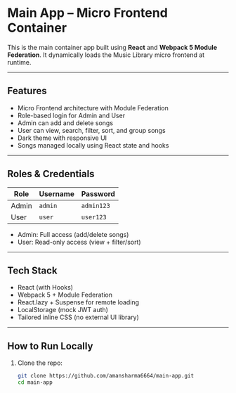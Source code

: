 # Main App – Micro Frontend Container

This is the main container app built using **React** and **Webpack 5 Module Federation**. It dynamically loads the Music Library micro frontend at runtime.

---

## Features

- Micro Frontend architecture with Module Federation
- Role-based login for Admin and User
- Admin can add and delete songs
- User can view, search, filter, sort, and group songs
- Dark theme with responsive UI
- Songs managed locally using React state and hooks

---

## Roles & Credentials

| Role   | Username | Password   |
|--------|----------|------------|
| Admin  | `admin`  | `admin123` |
| User   | `user`   | `user123`  |

- Admin: Full access (add/delete songs)
- User: Read-only access (view + filter/sort)

---

## Tech Stack

- React (with Hooks)
- Webpack 5 + Module Federation
- React.lazy + Suspense for remote loading
- LocalStorage (mock JWT auth)
- Tailored inline CSS (no external UI library) 

---

## How to Run Locally

1. Clone the repo:
   ```bash
   git clone https://github.com/amansharma6664/main-app.git
   cd main-app
